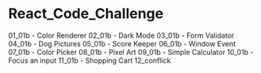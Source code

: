 # React_Code_Challenge

01_01b - Color Renderer
02_01b - Dark Mode
03_01b - Form Validator
04_01b - Dog Pictures
05_01b - Score Keeper
06_01b - Window Event
07_01b - Color Picker
08_01b - Pixel Art
09_01b - Simple Calculator
10_01b - Focus an input
11_01b - Shopping Cart
12_conflick
